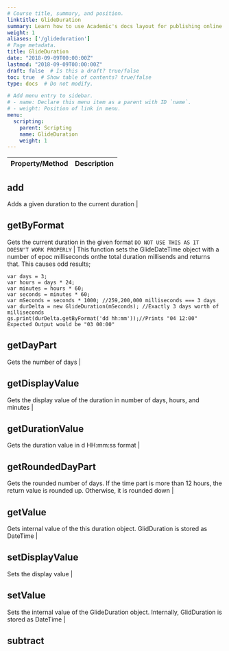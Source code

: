 ```yaml
---
# Course title, summary, and position.
linktitle: GlideDuration
summary: Learn how to use Academic's docs layout for publishing online courses, software documentation, and tutorials.
weight: 1
aliases: ['/glideduration']
# Page metadata.
title: GlideDuration
date: "2018-09-09T00:00:00Z"
lastmod: "2018-09-09T00:00:00Z"
draft: false  # Is this a draft? true/false
toc: true  # Show table of contents? true/false
type: docs  # Do not modify.

# Add menu entry to sidebar.
# - name: Declare this menu item as a parent with ID `name`.
# - weight: Position of link in menu.
menu:
  scripting:
    parent: Scripting
    name: GlideDuration
    weight: 1
---
```


| Property/Method                         | Description                                                                                                                            |
|-----------------------------------------|----------------------------------------------------------------------------------------------------------------------------------------|

## add
 Adds a given duration to the current duration                                                                                          |

## getByFormat
 Gets the current duration in the given format `DO NOT USE THIS AS IT DOESN'T WORK PROPERLY`                                            |
This function sets the GlideDateTime object with a number of epoc
milliseconds onthe total duration millisends and returns that. This
causes odd results;

``` {.js}
var days = 3;
var hours = days * 24;
var minutes = hours * 60;
var seconds = minutes * 60;
var mSeconds = seconds * 1000; //259,200,000 milliseconds === 3 days
var durDelta = new GlideDuration(mSeconds); //Exactly 3 days worth of milliseconds
gs.print(durDelta.getByFormat('dd hh:mm'));//Prints "04 12:00" Expected Output would be "03 00:00"
```

## getDayPart
 Gets the number of days                                                                                                                |
## getDisplayValue
 Gets the display value of the duration in number of days, hours, and minutes                                                           |
## getDurationValue
 Gets the duration value in d HH:mm:ss format                                                                                           |
## getRoundedDayPart
 Gets the rounded number of days. If the time part is more than 12 hours, the return value is rounded up. Otherwise, it is rounded down |
## getValue
 Gets internal value of the this duration object. GlidDuration is stored as DateTime                                                    |
## setDisplayValue
 Sets the display value                                                                                                                 |
## setValue
 Sets the internal value of the GlideDuration object. Internally, GlidDuration is stored as DateTime                                    |
## subtract
